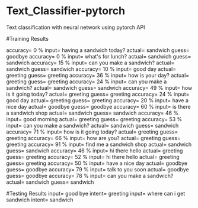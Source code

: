 # Text_Classifier-pytorch
Text classification with neural network using pytorch API

#Training Results


accuracy= 0 % input= having a sandwich today? actual= sandwich guess= goodbye
accuracy= 0 % input= what's for lunch? actual= sandwich guess= sandwich
accuracy= 15 % input= can you make a sandwich? actual= sandwich guess= sandwich
accuracy= 10 % input= good day actual= greeting guess= greeting
accuracy= 36 % input= how is your day? actual= greeting guess= greeting
accuracy= 24 % input= can you make a sandwich? actual= sandwich guess= sandwich
accuracy= 49 % input= how is it going today? actual= greeting guess= greeting
accuracy= 24 % input= good day actual= greeting guess= greeting
accuracy= 20 % input= have a nice day actual= goodbye guess= goodbye
accuracy= 60 % input= is there a sandwich shop actual= sandwich guess= sandwich
accuracy= 46 % input= good morning actual= greeting guess= greeting
accuracy= 53 % input= can you make a sandwich? actual= sandwich guess= sandwich
accuracy= 71 % input= how is it going today? actual= greeting guess= greeting
accuracy= 66 % input= how are you? actual= greeting guess= greeting
accuracy= 91 % input= find me a sandwich shop actual= sandwich guess= sandwich
accuracy= 46 % input= hi there hello actual= greeting guess= greeting
accuracy= 52 % input= hi there hello actual= greeting guess= greeting
accuracy= 50 % input= have a nice day actual= goodbye guess= goodbye
accuracy= 79 % input= talk to you soon actual= goodbye guess= goodbye
accuracy= 78 % input= can you make a sandwich? actual= sandwich guess= sandwich

#Testing Results
input= good bye
intent= greeting
input= where can i get sandwich
intent= sandwich

